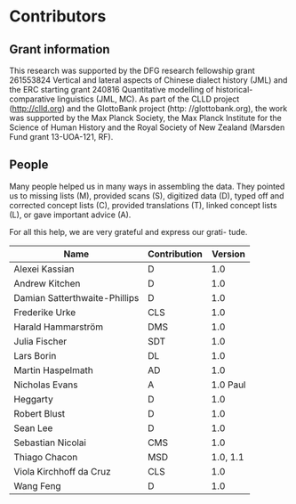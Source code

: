 # Contributors

## Grant information

This research was supported by the DFG research fellowship grant 261553824
Vertical and lateral aspects of Chinese dialect history (JML) and the ERC
starting grant 240816 Quantitative modelling of historical-comparative
linguistics (JML, MC). As part of the CLLD project (http://clld.org) and the
GlottoBank project (http: //glottobank.org), the work was supported by the Max
Planck Society, the Max Planck Institute for the Science of Human History and
the Royal Society of New Zealand (Marsden Fund grant 13-UOA-121, RF).

## People

Many people helped us in many
ways in assembling the data. They pointed us to missing
lists (M), provided scans (S), digitized data (D), typed off
and corrected concept lists (C), provided translations (T),
linked concept lists (L), or gave important advice (A). 

For
all this help, we are very grateful and express our grati-
tude.

Name | Contribution | Version |
--- | --- | --- |
Alexei Kassian | D | 1.0  
Andrew Kitchen | D | 1.0 
Damian Satterthwaite-Phillips | D | 1.0 
Frederike Urke | CLS | 1.0  
Harald Hammarström | DMS | 1.0 
Julia Fischer | SDT | 1.0 
Lars Borin | DL | 1.0 
Martin Haspelmath | AD | 1.0  
Nicholas Evans | A | 1.0  Paul
Heggarty | D | 1.0 
Robert Blust | D | 1.0  
Sean Lee | D | 1.0 
Sebastian Nicolai | CMS | 1.0  
Thiago Chacon | MSD | 1.0, 1.1 
Viola Kirchhoff da Cruz | CLS | 1.0 
Wang Feng | D | 1.0
